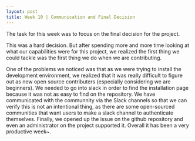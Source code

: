 ```yaml
---
layout: post
title: Week 10 | Communication and Final Decision
---
```


The task for this week was to focus on the final decision for the project. 

This was a hard decision. But after spending more and more time looking at what our capabilities were for this project, we realized the first thing we could tackle was the first thing we do when we are contributing. 

One of the problems we noticed was that as we were trying to install the development environment, we realized that it was really difficult to figure out as new open source contributers (especially considering we are beginners). We needed to go into slack in order to find the installation page because it was not as easy to find on the repository. We have communicated with the communnity via the Slack channels so that we can verify this is not an intentional thing, as there are some open-sourced communities that want users to make a slack channel to authenticate themselves. Finally, we opened up the issue on the github repository and even an administrator on the project supported it. Overall it has been a very productive week~.